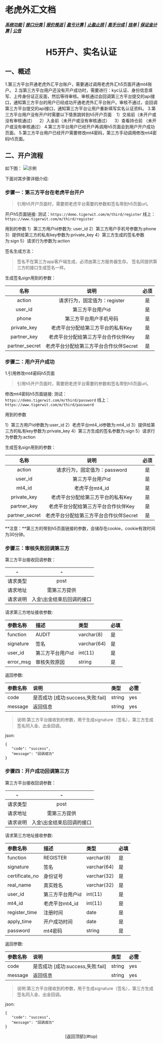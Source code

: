 # 老虎外汇文档

##### [系统功能](/) |  [接口分类](/api/category.html) | [报价推送](/quote.html) | [盈亏计算](/formula.html) | [止盈止损](/level.html) | [高手分成](/bouns.html) | [挂单](/pending.html) | [保证金计算](/ouccupy_asset.html) | [公告](/notice.html) 

# <center><span id = "signup">H5开户、实名认证 </span> </center>

## 一、概述
1.第三方平台开通老虎外汇平台账户，需要通过调用老虎外汇h5页面开通mt4账户。
2.当第三方平台用户还没有开户成功时，需要进行：kyc认证、身份信息填写、上传身份证正反面，然后等待审核。审核通过会回调第三方平台提交的api接口，通知第三方平台的用户已经成功开通老虎外汇平台账户。审核不通过，会回调第三方平台提交的api接口，通知第三方平台让用户重新填写实名认证资料。
3.第三方平台用户没有开户时需要以下情景跳转到h5开户页面
&nbsp;&nbsp;&nbsp;1）交易前（未开户或没有审核通过）
&nbsp;&nbsp;&nbsp;2）入金前（未开户或没有审核通过）
&nbsp;&nbsp;&nbsp;3）查看持仓前 （未开户或没有审核通过）
4.第三方平台用户已经开户再调用h5页面会到用户开户成功页面。
5.第三方平台用户已经开户需要修改mt4密码，第三方手动调用修改mt4密码h5页面。

## 二、开户流程
如下图：
![示例](http://www.processon.com/chart_image/58f6c936e4b0c9097c9046d2.png)


下面对其步骤详细介绍:
### 步骤一：第三方平台在老虎平台开户
>引用h5开户页面时，需要把老虎平台需要的参数和签名带到h5页面url。

开户h5页面链接:
测试：`https://demo.tigerwit.com/m/third/register`
线上：`https://www.tigerwit.com/m/third/register`

用到的参数
1）第三方用户id参数为: user_id
2）第三方用户手机号参数为:phone
3）提供给第三方的私有key参数为:private_key
4）第三方生成的签名参数为:sign
5）请求行为参数为:action

签名生成方法：
>签名不在第三方app客户端生成，必须由第三方服务器生存。 
>签名同提供第三方的接口生成签名一样。 

生成签名sign用到的参数：

|名称|说明|必须|
|:--:|:--:|:--:|
|action|请求行为，固定值为：register|是|
| user_id |第三方平台用户id|是|
|phone |第三方平台用户手机号码|是|
|private_key|老虎平台分配给第三方平台的私有Key |是|
|partner_key |老虎平台分配给第三方平台合作伙伴Key|是|
| partner_secret |老虎平台分配给第三方平台合作伙伴Secret |是|

### 步骤二：用户开户成功

1.引用修改mt4密码h5页面
>引用h5开户页面时，需要把老虎平台需要的参数和签名带到h5页面url。

修改mt4密码h5页面链接:
测试：`https://demo.tigerwit.com/m/third/password`
线上：`https://www.tigerwit.com/m/third/password`
 <!-- /third/complete/changePassword  和app交互请求链接 -->
用到的参数

1）第三方用户id参数为:user_id
2）老虎平台mt4_id参数为:mt4_id
3）提供给第三方的私有key参数为:private_key
4）第三方生成的签名参数为:sign
5）请求行为参数为:action

生成签名sign用到的参数：

|名称|说明|必须|
|:--:|:--:|:--:|
|action|请求行为，固定值为：password|是|
| user_id |第三方平台用户id|是|
| mt4_id |老虎平台mt4_id|是|
|private_key|老虎平台分配给第三方平台的私有Key |是|
|partner_key |老虎平台分配给第三方平台合作伙伴Key|是|
| partner_secret |老虎平台分配给第三方平台合作伙伴Secret |是|

**注意：**第三方的带到h5页面链接的参数，会储存在cookie，cookie有效时间为30分钟。

### 步骤三：审核失败回调第三方

第三方平台接收回调参数：

|- |-|
|:--:|:--:|
|请求类型|post|
|请求地址|需第三方提供|
|请求说明|入金\出金结束后回调的接口|

请求第三方地址接收参数:

|参数名称|描述|类型|必填|
|:--|:--|:--|:--|
|function|AUDIT|varchar(8)|是|
|signature|签名|varchar(64)|是|
|user_id|第三方平台用户id|int(11)|是|
|error_msg|审核失败原因|string|是|

返回参数:

|参数名称|说明|类型|必需|
|:--|:--|:--|:--|
|code|是否成功 [成功:success,失败:fail]|string|yes|
|message|返回信息|string|yes|

>说明:第三方平台接收到的参数，用于生成signature（签名），第三方生成签名同入金、出金回调。

json:
```
{
   "code": "success",
   "message": "回调成功"
}
```

### 步骤四：开户成功回调第三方

第三方平台接收回调参数：

|- |-|
|:--:|:--:|
|请求类型|post|
|请求地址|需第三方提供|
|请求说明|入金\出金结束后回调的接口|

请求第三方地址接收参数:

|参数名称|描述|类型|必填|
|:--|:--|:--|:--|
|function|REGISTER|varchar(8)|是|
|signature|签名|varchar(64)|是|
|certificate_no|身份证号|varchar(32)|是|
|real_name|真实姓名|varchar(32)|是|
|user_id|第三方平台用户id|int(11)|是|
|mt4_id|老虎平台mt4_id|int(11)|是|
|register_time|注册时间| date|是|
|apply_time|开户成功时间|date|是|
|password|mt4密码|string|是|

返回参数:

|参数名称|说明|类型|必需|
|:--|:--|:--|:--|
|code|是否成功 [成功:success,失败:fail]|string|yes|
|message|返回信息|string|yes|

>说明:第三方平台接收到的参数，用于生成signature（签名），第三方生成签名同入金、出金回调。

json:
```
{
   "code": "success",
   "message": "回调成功"
}
```

<center> [返回顶部](#top) </center>     
